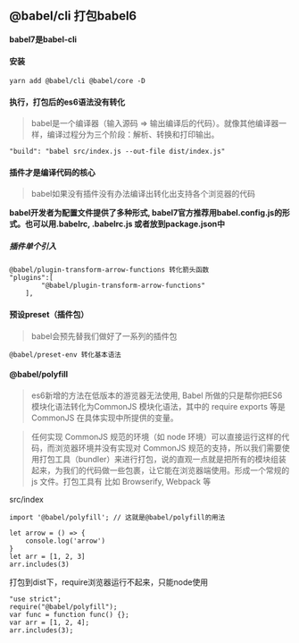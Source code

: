 ## @babel/cli 打包babel6 
**babel7是babel-cli**
#### 安装
```
yarn add @babel/cli @babel/core -D 
```
#### 执行，打包后的es6语法没有转化

>babel是一个编译器（输入源码 => 输出编译后的代码）。就像其他编译器一样，编译过程分为三个阶段：解析、转换和打印输出。

```
"build": "babel src/index.js --out-file dist/index.js"
```
#### 插件才是编译代码的核心

>babel如果没有插件没有办法编译出转化出支持各个浏览器的代码

**babel开发者为配置文件提供了多种形式, babel7官方推荐用babel.config.js的形式。也可以用.babelrc, .babelrc.js 或者放到package.json中**

##### 插件单个引入
```
@babel/plugin-transform-arrow-functions 转化箭头函数
"plugins":[
        "@babel/plugin-transform-arrow-functions"
    ],
```

#### 预设preset（插件包）

>babel会预先替我们做好了一系列的插件包

```
@babel/preset-env 转化基本语法
```
#### @babel/polyfill

>es6新增的方法在低版本的游览器无法使用, Babel 所做的只是帮你把ES6 模块化语法转化为CommonJS 模块化语法，其中的 require exports 等是 CommonJS 在具体实现中所提供的变量。

>任何实现 CommonJS 规范的环境（如 node 环境）可以直接运行这样的代码，而浏览器环境并没有实现对 CommonJS 规范的支持，所以我们需要使用打包工具（bundler）来进行打包，说的直观一点就是把所有的模块组装起来，为我们的代码做一些包裹，让它能在浏览器端使用。形成一个常规的 js 文件。打包工具有 比如 Browserify, Webpack 等

src/index
```
import '@babel/polyfill'; // 这就是@babel/polyfill的用法

let arrow = () => {
    console.log('arrow')
}
let arr = [1, 2, 3]
arr.includes(3)
```
打包到dist下，require浏览器运行不起来，只能node使用
```
"use strict";
require("@babel/polyfill");
var func = function func() {};
var arr = [1, 2, 4];
arr.includes(3);
```

